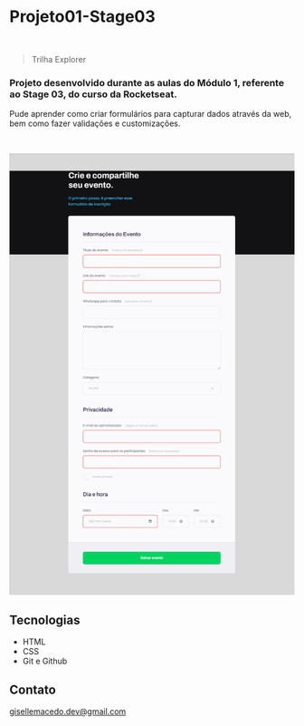 # Projeto01-Stage03

<br/>

> Trilha Explorer


### Projeto desenvolvido durante as aulas do Módulo 1, referente ao Stage 03, do curso da Rocketseat.

Pude aprender como criar formulários para capturar dados através da web, bem como fazer validações e customizações.

<br/>

![preview](crie_seu_evento.png)

## Tecnologias

- HTML
- CSS
- Git e Github

## Contato

gisellemacedo.dev@gmail.com
